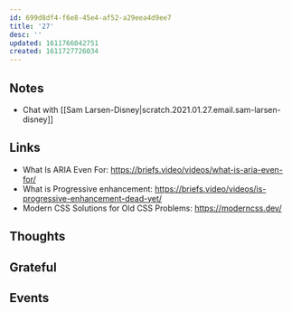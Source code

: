 ```yaml
---
id: 699d8df4-f6e8-45e4-af52-a29eea4d9ee7
title: '27'
desc: ''
updated: 1611766042751
created: 1611727726034
---
```

## Notes

- Chat with
  [[Sam Larsen-Disney|scratch.2021.01.27.email.sam-larsen-disney]]

## Links

- What Is ARIA Even For:
  <https://briefs.video/videos/what-is-aria-even-for/>
- What is Progressive enhancement:
  <https://briefs.video/videos/is-progressive-enhancement-dead-yet/>
- Modern CSS Solutions for Old CSS Problems: <https://moderncss.dev/>

## Thoughts

## Grateful

## Events

